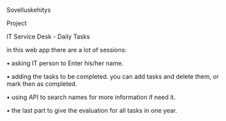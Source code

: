 Sovelluskehitys

Project

IT Service Desk - Daily Tasks

in this web app there are a lot of sessions:

•	asking IT person to Enter his/her name.

•	adding the tasks to be completed.
you can add tasks and delete them, or mark then as completed.

•	using API to search names for more information if need it.

•	the last part to give the evaluation for all tasks in one year.
